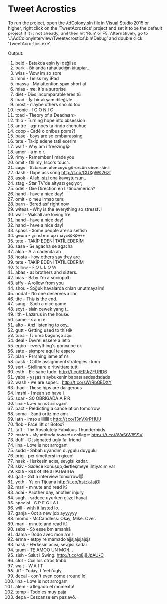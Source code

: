 # Tweet Acrostics
To run the project, open the AdColony.sln file in Visual Studio 2015 or higher, right click on the ‘TweetAcrostics’ project and set it to be the default project if it is not already, and then hit ‘Run’ or F5. 
Alternatively, go to ‘..\AdColonyInterview\TweetAcrostics\bin\Debug’ and double click ‘TweetAcrostics.exe’.

Output:
1. beid - Batakda eşin iyi değilse
2. bark - Bir anda rahatladığın kitaplar...
3. wiss - Wow im so sore
4. immi - I miss my iPad
5. massa - My attention span short af
6. mias - me: it's a surprise
7. diet - Dios incomparable eres tú
8. ibad - İyi bir akşam dileğiyle...
9. most - maybe others should too
10. iconic - I C O N I C
11. toad - Theory of a Deadman&gt;
12. thio - Turning hope into obsession
13. antre - agr noes ta rindo ehehuhue
14. coop - Cadê o onibus porra?!
15. base - boys are so embarrassing
16. tete - Takip edene tatil ederim
17. waif - Why am i freezing😭
18. amor - a m o r.
19. rimy - Remember I made you
20. omit - Oh my, Isco's touch.
21. sage - Satarsan alonsoyu görürsün ebeninkini
22. dash - Dope ass song http://t.co/CUXgW026zf
23. asok - Allah, sizi ona kavuştursun..
24. stag - Star TV'de altyazı geçiyor;
25. odel - One Direction en Latinoamerica?
26. hand - have a nice day!
27. omit - o meu irmao tem;
28. barn - Bored asf right now
29. witess - Why is the everything so stressful
30. wall - Walsall are loving life
31. hand - have a nice day!
32. hand - have a nice day!
33. spass - Some people are so selfish
34. geum - grind em up maya😭😭💀💀💀
35. tete - TAKİP EDENİ TATİL EDERİM
36. sasa - Se agacha se agacha
37. alca - A la cadenita ah
38. hosta - how others say they are
39. tete - TAKİP EDENİ TATİL EDERİM
40. follow - F O L L O W
41. abas - as brothers and sisters.
42. bias - Baby I'm a sociopath
43. affy - A follow from you
44. shou - Soğuk havalarda onları unutmayalım!.
45. nodal - No one deserves a liar
46. tite - This is the end.
47. sang - Such a nice game
48. scyt - siain cewek yang t…
49. lith - Lazarus in the house.
50. same - s a m e
51. alto - And listening to oxy…
52. gutt - Getting used to this😂
53. tuba - Ta uma bagunça aqui
54. deal - Dovrei essere a letto
55. egbo - everything's gonna be ok
56. sate - siempre aquí te espero
57. plan - Pershing lame af na
58. cask - Cattle assignment strategies.: knm
59. sert - Stellinare e ritwittare tutti
60. esth - Ele sabe tudo. http://t.co/ERJrZFUND6
61. yaba - yaşasın aybukenin babası asdsadsdads
62. wash - we are super... http://t.co/sWrRbOBDXY
63. thad - These hips are dangerous
64. imshi - I mean so have I
65. soar - SO OBRIGADA A RIR
66. lina - Love is not arrogant
67. pact - Predicting a cancellation tomorrow
68. soma - Santi ortiz me ama
69. lath - lmao allllllll t http://t.co/13nVXrPHUU
70. flob - Face lift or Botox?
71. taft - The Absolutely Fabulous Thunderbirds
72. match - My attitude towards college: https://t.co/8VaStW8SSV
73. duff - Designated ugly fat friend
74. lina - Love is not arrogant
75. sudd - Sabah uyandım duygulu duygulu
76. prig - per rimettersi in gioco!
77. hask - Herkesin acısı, sevgisi kadar.
78. skiv - Sadece konuşup,dertleşmeye ihtiyacım var
79. kola - kiss of life aHAHAHHA
80. gait - Got a interview tomorrow😈
81. yeth - Ya en Tijuana http://t.co/hstzkJajOI
82. mari - minute and read it?
83. adai - Another day, another injury
84. sugh - sadece uyurken güzel hayat
85. special - S P E C I A L
86. will - wish it lasted lo…
87. ganja - Got a new job ayyyyyy
88. momo - McCandless: Okay, Mike. Over.
89. mari - minute and read it?
90. seba - Só esse bm amanhã
91. dama - Dodo avec mon am'!
92. erma - estpy re mamado ajjsjajsjajsjs
93. hask - Herkesin acısı, sevgisi kadar
94. taum - TE AMOO UN MON…
95. sish - Salut i Swing. http://t.co/q8j8JpAUkC
96. clot - Con los otros tmbb
97. wait - W A I T
98. tiff - Today, I feel fugly
99. decal - don't even come around lol
100. lina - Love is not arrogant
101. alem - a llegado el momento!
102. temp - Todo es muy paja
103. depa - Descanse em paz avô.
